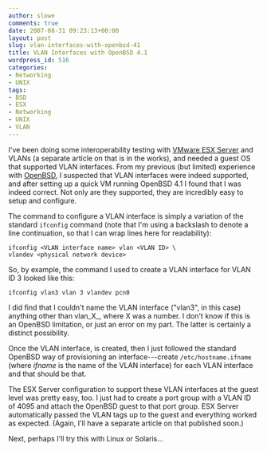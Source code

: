 ```yaml
---
author: slowe
comments: true
date: 2007-08-31 09:23:13+00:00
layout: post
slug: vlan-interfaces-with-openbsd-41
title: VLAN Interfaces with OpenBSD 4.1
wordpress_id: 516
categories:
- Networking
- UNIX
tags:
- BSD
- ESX
- Networking
- UNIX
- VLAN
---
```


I've been doing some interoperability testing with [VMware ESX Server](http://www.vmware.com/products/vi/esx/) and VLANs (a separate article on that is in the works), and needed a guest OS that supported VLAN interfaces. From my previous (but limited) experience with [OpenBSD](http://www.openbsd.org/), I suspected that VLAN interfaces were indeed supported, and after setting up a quick VM running OpenBSD 4.1 I found that I was indeed correct. Not only are they supported, they are incredibly easy to setup and configure.

The command to configure a VLAN interface is simply a variation of the standard `ifconfig` command (note that I'm using a backslash to denote a line continuation, so that I can wrap lines here for readability):

	ifconfig <VLAN interface name> vlan <VLAN ID> \  
	vlandev <physical network device>

So, by example, the command I used to create a VLAN interface for VLAN ID 3 looked like this:

	ifconfig vlan3 vlan 3 vlandev pcn0

I did find that I couldn't name the VLAN interface ("vlan3", in this case) anything other than vlan_X_, where X was a number. I don't know if this is an OpenBSD limitation, or just an error on my part. The latter is certainly a distinct possibility.

Once the VLAN interface, is created, then I just followed the standard OpenBSD way of provisioning an interface---create `/etc/hostname.ifname` (where _ifname_ is the name of the VLAN interface) for each VLAN interface and that should be that.

The ESX Server configuration to support these VLAN interfaces at the guest level was pretty easy, too. I just had to create a port group with a VLAN ID of 4095 and attach the OpenBSD guest to that port group. ESX Server automatically passed the VLAN tags up to the guest and everything worked as expected. (Again, I'll have a separate article on that published soon.)

Next, perhaps I'll try this with Linux or Solaris...
